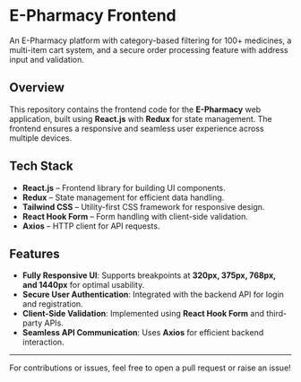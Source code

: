 # E-Pharmacy Frontend
An E-Pharmacy platform with category-based filtering for 100+ medicines, a multi-item cart system, and
a secure order processing feature with address input and validation.
## Overview
This repository contains the frontend code for the **E-Pharmacy** web application, built using **React.js** with **Redux** for state management.
The frontend ensures a responsive and seamless user experience across multiple devices.

## Tech Stack
- **React.js** – Frontend library for building UI components.
- **Redux** – State management for efficient data handling.
- **Tailwind CSS** – Utility-first CSS framework for responsive design.
- **React Hook Form** – Form handling with client-side validation.
- **Axios** – HTTP client for API requests.

## Features
- **Fully Responsive UI**: Supports breakpoints at **320px, 375px, 768px, and 1440px** for optimal usability.
- **Secure User Authentication**: Integrated with the backend API for login and registration.
- **Client-Side Validation**: Implemented using **React Hook Form** and third-party APIs.
- **Seamless API Communication**: Uses **Axios** for efficient backend interaction.

---

For contributions or issues, feel free to open a pull request or raise an issue!

